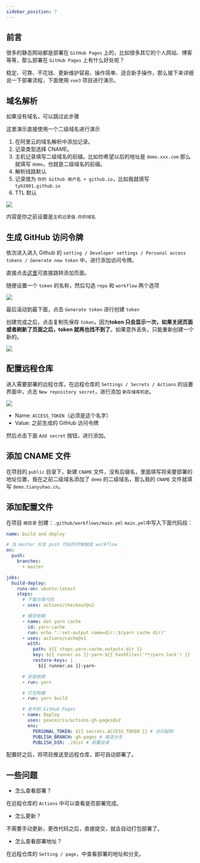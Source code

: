 ```yaml
---
sidebar_position: 7
---
```


## 前言

很多的静态网站都是部署在 `GitHub Pages` 上的，比如很多其它的个人网站、博客等等，那么部署在 `GitHub Pages` 上有什么好处呢？

稳定、可靠、不花钱、更新维护容易、操作简单、适合新手操作，那么接下来详细说一下部署流程，下面使用 `vue3` 项目进行演示。

## 域名解析

如果没有域名，可以跳过此步骤

这里演示直接使用一个二级域名进行演示

1. 在阿里云的域名解析中添加记录。
2. 记录类型选择 CNAME。
3. 主机记录填写二级域名的前缀。比如你希望以后的地址是 `demo.xxx.com` 那么就填写 `demo`，也就是二级域名的前缀。
4. 解析线路默认
5. 记录值为 `你的 Github 用户名 + github.io`，比如我就填写 `tyh2001.github.io`
6. TTL 默认

![](https://www.hualigs.cn/image/621262dd9c842.jpg)

内容是你之前设置是`主机记录值.你的域名`

## 生成 GitHub 访问令牌

依次进入进入 Github 的 `setting / Developer settings / Personal access tokens / Generate new token` 中，进行添加访问令牌。

直接点击[这里](https://github.com/settings/tokens/new)可直接跳转添加页面。

随便设置一个 `token` 的名称，然后勾选 `repo` 和 `workflow` 两个选项

![](https://www.hualigs.cn/image/621262df9b33d.jpg)

最后滚动到最下面，点击 `Generate token` 进行创建 `token`

创建完成之后，点击复制先保存 `token`，因为**token 只会显示一次，如果关闭页面或者刷新了页面之后，token 就再也找不到了**。如果意外丢失，只能重新创建一个新的。

![](https://www.hualigs.cn/image/621262df39863.jpg)

## 配置远程仓库

进入需要部署的远程仓库，在远程仓库的 `Settings / Secrets / Actions` 的设置界面中，点击 `New repository secret`，进行添加 `新存储库机密`。

![](https://www.hualigs.cn/image/621262dfe94ef.jpg)

- Name: `ACCESS_TOKEN`（必须是这个名字）
- Value: 之前生成的 GitHub 访问令牌

然后点击下面 `Add secret` 按钮，进行添加。

## 添加 CNAME 文件

在项目的 `public` 目录下，新建 `CNAME` 文件，没有后缀名，里面填写将来要部署的地址位置，我在之前二级域名添加了 `demo` 的二级域名，那么我的 `CNAME` 文件就填写 `demo.tianyuhao.cn`。

## 添加配置文件

在项目 `根目录` 创建：`.github/workflows/main.yml`
`main.yml`中写入下面代码段：

```yml
name: build and deploy

# 当 master 分支 push 代码的时候触发 workflow
on:
  push:
    branches:
      - master

jobs:
  build-deploy:
    runs-on: ubuntu-latest
    steps:
      # 下载仓库代码
      - uses: actions/checkout@v2

      # 缓存依赖
      - name: Get yarn cache
        id: yarn-cache
        run: echo "::set-output name=dir::$(yarn cache dir)"
      - uses: actions/cache@v1
        with:
          path: ${{ steps.yarn-cache.outputs.dir }}
          key: ${{ runner.os }}-yarn-${{ hashFiles('**/yarn.lock') }}
          restore-keys: |
            ${{ runner.os }}-yarn-

      # 安装依赖
      - run: yarn

      # 打包构建
      - run: yarn build

      # 发布到 GitHub Pages
      - name: Deploy
        uses: peaceiris/actions-gh-pages@v2
        env:
          PERSONAL_TOKEN: ${{ secrets.ACCESS_TOKEN }} # 访问秘钥
          PUBLISH_BRANCH: gh-pages # 推送分支
          PUBLISH_DIR: ./dist # 部署目录
```

配置好之后，将项目推送至远程仓库，即可自动部署了。

## 一些问题

- 怎么查看部署？

在远程仓库的 `Actions` 中可以查看是否部署完成。

- 怎么更新？

不需要手动更新，更改代码之后，直接提交，就会自动打包部署了。

- 怎么查看部署地址？

在远程仓库的 `Setting / page`，中查看部署的地址和分支。

